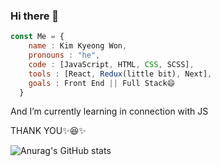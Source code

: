 ### Hi there 👋

```js
const Me = {
    name : Kim Kyeong Won,
    pronouns : "he",
    code : [JavaScript, HTML, CSS, SCSS],
    tools : [React, Redux(little bit), Next],
    goals : Front End || Full Stack😄
  }
```
And
I’m currently learning in connection with JS

THANK YOU✨😆✨

![Anurag's GitHub stats](https://github-readme-stats.vercel.app/api?username=KimKW1007&show_icons=true&theme=blueberry)
<!--
**KimKW1007/KimKW1007** is a ✨ _special_ ✨ repository because its `README.md` (this file) appears on your GitHub profile.

Here are some ideas to get you started:

- 🔭 I’m currently working on ...
- 🌱 I’m currently learning ...
- 👯 I’m looking to collaborate on ...
- 🤔 I’m looking for help with ...
- 💬 Ask me about ...
- 📫 How to reach me: ...
- 😄 Pronouns: ...
- ⚡ Fun fact: ...
-->
